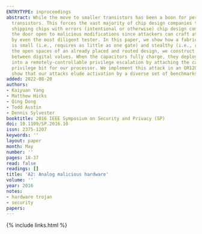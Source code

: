 ```yaml
---
ENTRYTYPE: inproceedings
abstract: While the move to smaller transistors has been a boon for performance it has dramatically increased the cost to fabricate chips using those smaller
  transistors. This forces the vast majority of chip design companies to trust a third party - often overseas - to fabricate their design. To guard against
  shipping chips with errors (intentional or otherwise) chip design companies rely on post-fabrication testing. Unfortunately, this type of testing leaves
  the door open to malicious modifications since attackers can craft attack triggers requiring a sequence of unlikely events, which will never be encountered
  by even the most diligent tester. In this paper, we show how a fabrication-time attacker can leverage analog circuits to create a hardware attack that
  is small (i.e., requires as little as one gate) and stealthy (i.e., requires an unlikely trigger sequence before effecting a chip's functionality). In
  the open spaces of an already placed and routed design, we construct a circuit that uses capacitors to siphon charge from nearby wires as they transition
  between digital values. When the capacitors fully charge, they deploy an attack that forces a victim flip-flop to a desired value. We weaponize this attack
  into a remotely-controllable privilege escalation by attaching the capacitor to a wire controllable and by selecting a victim flip-flop that holds the
  privilege bit for our processor. We implement this attack in an OR1200 processor and fabricate a chip. Experimental results show that our attacks work,
  show that our attacks elude activation by a diverse set of benchmarks, and suggest that our attacks evade known defenses.
added: 2022-08-20
authors:
- Kaiyuan Yang
- Matthew Hicks
- Qing Dong
- Todd Austin
- Dennis Sylvester
booktitle: 2016 IEEE Symposium on Security and Privacy (SP)
doi: 10.1109/SP.2016.10
issn: 2375-1207
keywords: ''
layout: paper
month: May
number: ''
pages: 18-37
read: false
readings: []
title: 'A2: Analog malicious hardware'
volume: ''
year: 2016
notes:
- hardware trojan
- security
papers:
---
```

{% include links.html %}
